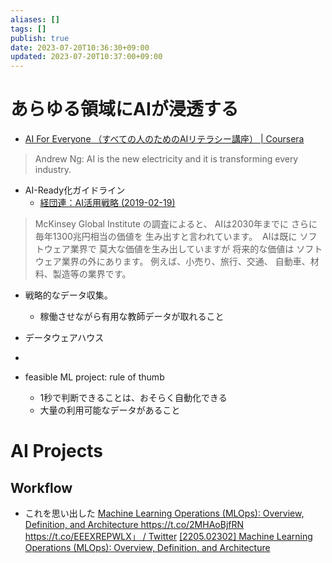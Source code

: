 ```yaml
---
aliases: []
tags: []
publish: true
date: 2023-07-20T10:36:30+09:00
updated: 2023-07-20T10:37:00+09:00
---
```


# あらゆる領域にAIが浸透する
- [AI For Everyone （すべての人のためのAIリテラシー講座） \| Coursera](https://www.coursera.org/learn/ai-for-everyone-ja)
> 	Andrew Ng: AI is the new electricity and it is transforming every industry. 

- AI-Ready化ガイドライン
	- [経団連：AI活用戦略 \(2019\-02\-19\)](https://www.keidanren.or.jp/policy/2019/013.html)

> McKinsey Global Institute の調査によると、 AIは2030年までに さらに毎年1300兆円相当の価値を 生み出すと言われています。 
> AIは既に ソフトウェア業界で 莫大な価値を生み出していますが 将来的な価値は ソフトウェア業界の外にあります。 例えば、小売り、旅行、交通、 自動車、材料、製造等の業界です。

- 戦略的なデータ収集。
	- 稼働させながら有用な教師データが取れること
- データウェアハウス
- 

- feasible ML project: rule of thumb
	- 1秒で判断できることは、おそらく自動化できる
	- 大量の利用可能なデータがあること

# AI Projects 
## Workflow

- これを思い出した
[Machine Learning Operations \(MLOps\): Overview, Definition, and Architecture https://t\.co/2MHAoBjfRN https://t\.co/EEEXREPWLX」 / Twitter](https://twitter.com/suzatweet/status/1545685140822687746/photo/1)
[\[2205\.02302\] Machine Learning Operations \(MLOps\): Overview, Definition, and Architecture](https://arxiv.org/abs/2205.02302)
